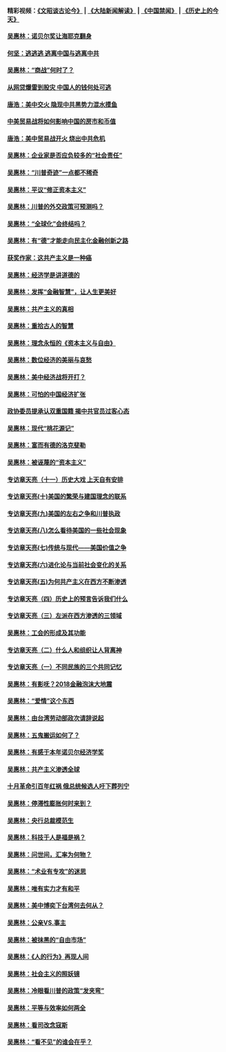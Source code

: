 #### 精彩视频：[《文昭谈古论今》](https://github.com/gfw-breaker/wenzhao/blob/master/README.md?t=12151831) | [《大陆新闻解读》](https://github.com/gfw-breaker/ntdtv-comedy/blob/master/README.md?t=12151831) | [《中国禁闻》](https://github.com/gfw-breaker/ntdtv-news/blob/master/README.md?t=12151831) | [《历史上的今天》](https://github.com/gfw-breaker/today-in-history/blob/master/README.md?t=12151831) 

#### [吴惠林：诺贝尔奖让海耶克翻身](../pages/nsc423/n10890049.md?t=12151831) 

#### [何坚：逃逃逃 逃离中国与逃离中共](../pages/nsc423/n10592891.md?t=12151831) 

#### [吴惠林：“商战”何时了？](../pages/nsc423/n10573558.md?t=12151831) 

#### [从网贷爆雷到股灾 中国人的钱何处可逃](../pages/nsc423/n10572800.md?t=12151831) 

#### [唐浩：美中交火 隐现中共黑势力混水摸鱼](../pages/nsc423/n10544040.md?t=12151831) 

#### [中美贸易战将如何影响中国的房市和币值](../pages/nsc423/n10543697.md?t=12151831) 

#### [唐浩：美中贸易战开火 烧出中共危机](../pages/nsc423/n10540126.md?t=12151831) 

#### [吴惠林：企业家是否应负较多的“社会责任”](../pages/nsc423/n10535022.md?t=12151831) 

#### [吴惠林：“川普奇迹”一点都不稀奇](../pages/nsc423/n10512808.md?t=12151831) 

#### [吴惠林：平议“修正资本主义”](../pages/nsc423/n10495724.md?t=12151831) 

#### [吴惠林：川普的外交政策可预测吗？](../pages/nsc423/n10462387.md?t=12151831) 

#### [吴惠林：“全球化”会终结吗？](../pages/nsc423/n10452838.md?t=12151831) 

#### [吴惠林：有“德”才能走向民主化金融创新之路](../pages/nsc423/n10432292.md?t=12151831) 

#### [获奖作家：这共产主义是一种癌](../pages/nsc423/n10431541.md?t=12151831) 

#### [吴惠林：经济学是讲道德的](../pages/nsc423/n10398014.md?t=12151831) 

#### [吴惠林：发挥“金融智慧”，让人生更美好](../pages/nsc423/n10375019.md?t=12151831) 

#### [吴惠林：共产主义的真相](../pages/nsc423/n10351394.md?t=12151831) 

#### [吴惠林：重拾古人的智慧](../pages/nsc423/n10337691.md?t=12151831) 

#### [吴惠林：理念永恒的《资本主义与自由》](../pages/nsc423/n10316274.md?t=12151831) 

#### [吴惠林：数位经济的美丽与哀愁](../pages/nsc423/n10292946.md?t=12151831) 

#### [吴惠林：美中经济战将开打？](../pages/nsc423/n10258825.md?t=12151831) 

#### [吴惠林：可怕的中国经济扩张](../pages/nsc423/n10219147.md?t=12151831) 

#### [政协委员提承认双重国籍 揭中共官员过客心态](../pages/nsc423/n10208809.md?t=12151831) 

#### [吴惠林：现代“桃花源记”](../pages/nsc423/n10185234.md?t=12151831) 

#### [吴惠林：富而有德的洛克斐勒](../pages/nsc423/n10142264.md?t=12151831) 

#### [吴惠林：被诬蔑的“资本主义”](../pages/nsc423/n10124816.md?t=12151831) 

#### [专访章天亮（十一）历史大戏 上天自有安排](../pages/nsc423/n10094905.md?t=12151831) 

#### [专访章天亮(十)美国的繁荣与建国理念的联系](../pages/nsc423/n10094899.md?t=12151831) 

#### [专访章天亮(九)美国的左右之争和川普执政](../pages/nsc423/n10094889.md?t=12151831) 

#### [专访章天亮(八)怎么看待美国的一些社会现象](../pages/nsc423/n10094857.md?t=12151831) 

#### [专访章天亮(七)传统与现代——美国价值之争](../pages/nsc423/n10093140.md?t=12151831) 

#### [专访章天亮(六)进化论与当前社会变化的关系](../pages/nsc423/n10092036.md?t=12151831) 

#### [专访章天亮(五)为何共产主义在西方不断渗透](../pages/nsc423/n10083620.md?t=12151831) 

#### [专访章天亮（四）历史上的预言告诉我们什么](../pages/nsc423/n10083606.md?t=12151831) 

#### [专访章天亮（三）左派在西方渗透的三领域](../pages/nsc423/n10081115.md?t=12151831) 

#### [吴惠林：工会的形成及其功能](../pages/nsc423/n10080633.md?t=12151831) 

#### [专访章天亮（二）什么人和组织让人背离神](../pages/nsc423/n10076637.md?t=12151831) 

#### [专访章天亮（一）不同民族的三个共同记忆](../pages/nsc423/n10074188.md?t=12151831) 

#### [吴惠林：有影呒？2018金融泡沫大地震](../pages/nsc423/n10040534.md?t=12151831) 

#### [吴惠林：“爱情”这个东西](../pages/nsc423/n10019423.md?t=12151831) 

#### [吴惠林：由台湾劳动部政次请辞说起](../pages/nsc423/n9979679.md?t=12151831) 

#### [吴惠林：五鬼搬运如何了？](../pages/nsc423/n9925338.md?t=12151831) 

#### [吴惠林：有感于本年诺贝尔经济学奖](../pages/nsc423/n9871883.md?t=12151831) 

#### [吴惠林：共产主义渗透全球](../pages/nsc423/n9812748.md?t=12151831) 

#### [十月革命引百年红祸 俄总统候选人吁下葬列宁](../pages/nsc423/n9810182.md?t=12151831) 

#### [吴惠林：停滞性膨胀何时来到？](../pages/nsc423/n9764136.md?t=12151831) 

#### [吴惠林：央行总裁模范生](../pages/nsc423/n9728134.md?t=12151831) 

#### [吴惠林：科技于人是福是祸？](../pages/nsc423/n9672982.md?t=12151831) 

#### [吴惠林：问世间，汇率为何物？](../pages/nsc423/n9621788.md?t=12151831) 

#### [吴惠林：“术业有专攻”的迷思](../pages/nsc423/n9580363.md?t=12151831) 

#### [吴惠林：唯有实力才有和平](../pages/nsc423/n9529599.md?t=12151831) 

#### [吴惠林：美中博奕下台湾何去何从？](../pages/nsc423/n9483598.md?t=12151831) 

#### [吴惠林：公亲VS.事主](../pages/nsc423/n9425637.md?t=12151831) 

#### [吴惠林：被抹黑的“自由市场”](../pages/nsc423/n9351545.md?t=12151831) 

#### [吴惠林：《人的行为》再现人间](../pages/nsc423/n9296339.md?t=12151831) 

#### [吴惠林：社会主义的照妖镜](../pages/nsc423/n9243460.md?t=12151831) 

#### [吴惠林：冷眼看川普的政策“发夹弯”](../pages/nsc423/n9120684.md?t=12151831) 

#### [吴惠林：平等与效率如何两全](../pages/nsc423/n9075430.md?t=12151831) 

#### [吴惠林：看司改念寇斯](../pages/nsc423/n9024915.md?t=12151831) 

#### [吴惠林：“看不见”的谁会在乎？](../pages/nsc423/n8977488.md?t=12151831) 

